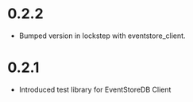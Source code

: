 # 0.2.2
- Bumped version in lockstep with eventstore_client.

# 0.2.1
- Introduced test library for EventStoreDB Client

